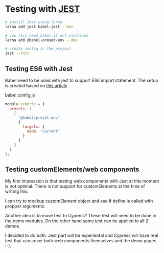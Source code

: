 # Testing with [JEST](https://jestjs.io/docs/en/getting-started.html)

```bash
# install Jest using lerna
lerna add jest babel-jest --dev

# you also need babel if not installed
lerna add @babel-preset-env --dev

# create config in the project
jest --init

```

## Testing ES6 with Jest

Babel need to be used with jest to support ES6 import statement. The setup is created based on [this article](https://medium.com/@saplos123456/using-es6-import-and-export-statements-for-jest-testing-in-node-js-b20c8bd9041c)

babel.config.js

```javascript
module.exports = {
  presets: [
    [
      "@babel/preset-env",
      {
        targets: {
          node: "current"
        }
      }
    ]
  ]
};
```

## Testing customElements/web components

My first impression is that testing web components with Jest at this moment is not optimal. There is not support for customElements at the time of writing this.

I can try to mockup customElement object and see if define is called with propper arguments.

Another idea is to move test to Cypress? These test will need to be done in the demo modules. On the other hand same test can be applied to all 2 demos.

I decided to do both. Jest part will be experiental and Cypress will have real test that can cover both web components themselves and the demo pages :-).
